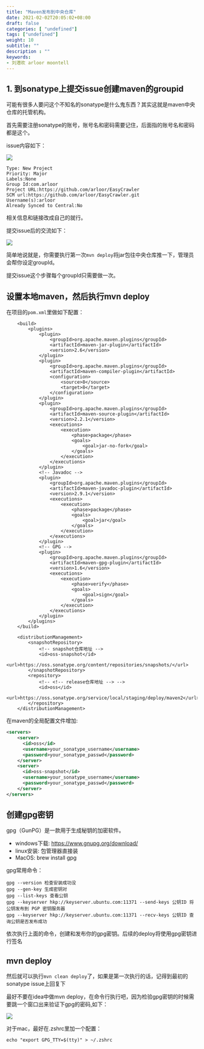 ```yaml
---
title: "Maven发布到中央仓库"
date: 2021-02-02T20:05:02+08:00
draft: false
categories: [ "undefined"]
tags: ["undefined"]
weight: 10
subtitle: ""
description : ""
keywords:
- 刘港欢 arloor moontell
---
```


## 1. 到sonatype上提交issue创建maven的groupid

可能有很多人要问这个不知名的sonatype是什么鬼东西？其实这就是maven中央仓库的托管机构。

首先需要注册sonatype的账号，账号名和密码需要记住，后面指的账号名和密码都是这个。

issue内容如下：

![](/img/sonatype-create-project-id.png)

```
Type: New Project
Priority: Major
Labels:None
Group Id:com.arloor
Project URL:https://github.com/arloor/EasyCrawler
SCM url:https://github.com/arloor/EasyCrawler.git
Username(s):arloor
Already Synced to Central:No
```

相关信息和链接改成自己的就行。

提交issue后的交流如下：

![](/img/sonatype-issue-comment.png)

简单地说就是，你需要执行第一次`mvn deploy`将jar包往中央仓库推一下，管理员会帮你设定groupId。

提交issue这个步骤每个groupId只需要做一次。

## 设置本地maven，然后执行mvn deploy

在项目的`pom.xml`里做如下配置：

```
    <build>
        <plugins>
            <plugin>
                <groupId>org.apache.maven.plugins</groupId>
                <artifactId>maven-jar-plugin</artifactId>
                <version>2.6</version>
            </plugin>
            <plugin>
                <groupId>org.apache.maven.plugins</groupId>
                <artifactId>maven-compiler-plugin</artifactId>
                <configuration>
                    <source>8</source>
                    <target>8</target>
                </configuration>
            </plugin>
            <plugin>
                <groupId>org.apache.maven.plugins</groupId>
                <artifactId>maven-source-plugin</artifactId>
                <version>2.2.1</version>
                <executions>
                    <execution>
                        <phase>package</phase>
                        <goals>
                            <goal>jar-no-fork</goal>
                        </goals>
                    </execution>
                </executions>
            </plugin>
            <!-- Javadoc -->
            <plugin>
                <groupId>org.apache.maven.plugins</groupId>
                <artifactId>maven-javadoc-plugin</artifactId>
                <version>2.9.1</version>
                <executions>
                    <execution>
                        <phase>package</phase>
                        <goals>
                            <goal>jar</goal>
                        </goals>
                    </execution>
                </executions>
            </plugin>
            <!-- GPG -->
            <plugin>
                <groupId>org.apache.maven.plugins</groupId>
                <artifactId>maven-gpg-plugin</artifactId>
                <version>1.6</version>
                <executions>
                    <execution>
                        <phase>verify</phase>
                        <goals>
                            <goal>sign</goal>
                        </goals>
                    </execution>
                </executions>
            </plugin>
        </plugins>
    </build>

    <distributionManagement>
        <snapshotRepository>
            <!-- snapshot仓库地址 -->
            <id>oss-snapshot</id>
            <url>https://oss.sonatype.org/content/repositories/snapshots/</url>
        </snapshotRepository>
        <repository>
            <!-- <!-- release仓库地址 --> -->
            <id>oss</id>
            <url>https://oss.sonatype.org/service/local/staging/deploy/maven2</url>
        </repository>
    </distributionManagement>
```

在maven的全局配置文件增加:

```xml
<servers>
    <server>
      <id>oss</id>
      <username>your_sonatype_username</username>
      <password>your_sonatype_passwd</password>
    </server>
    <server>
      <id>oss-snapshot</id>
      <username>your_sonatype_username</username>
      <password>your_sonatype_passwd</password>
    </server>
</servers>
```

## 创建gpg密钥

gpg（GunPG）是一款用于生成秘钥的加密软件。

- windows下载: https://www.gnupg.org/download/
- linux安装: 包管理器直接装
- MacOS: brew install gpg

gpg常用命令：

```
gpg --version 检查安装成功没
gpg --gen-key 生成密钥对
gpg --list-keys 查看公钥
gpg --keyserver hkp://keyserver.ubuntu.com:11371 --send-keys 公钥ID 将公钥发布到 PGP 密钥服务器
gpg --keyserver hkp://keyserver.ubuntu.com:11371 --recv-keys 公钥ID 查询公钥是否发布成功
```

依次执行上面的命令，创建和发布你的gpg密钥。后续的deploy将使用gpg密钥进行签名

## mvn deploy

然后就可以执行`mvn clean deploy`了，如果是第一次执行的话，记得到最初的sonatype issue上回复下

最好不要在idea中做mvn deploy，在命令行执行吧，因为检验gpg密钥的时候需要跳一个窗口出来验证下gpg的密码,如下：

![](/img/gpg_passwd.png)

对于mac，最好在.zshrc里加一个配置：

```
echo "export GPG_TTY=$(tty)" > ~/.zshrc
```